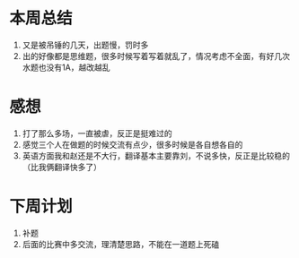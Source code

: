 # 本周总结
1. 又是被吊锤的几天，出题慢，罚时多
2. 出的好像都是思维题，很多时候写着写着就乱了，情况考虑不全面，有好几次水题也没有1A，越改越乱
# 感想
1. 打了那么多场，一直被虐，反正是挺难过的
2. 感觉三个人在做题的时候交流有点少，很多时候是各自想各自的
3. 英语方面我和赵还是不大行，翻译基本主要靠刘，不说多快，反正是比较稳的（比我俩翻译快多了）
# 下周计划
1. 补题
2. 后面的比赛中多交流，理清楚思路，不能在一道题上死磕

